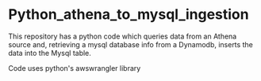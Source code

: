# Python_athena_to_mysql_ingestion
This repository has a python code which queries data from an Athena source and, retrieving a mysql database info from a Dynamodb, inserts the data into the Mysql table.

Code uses python's awswrangler library
